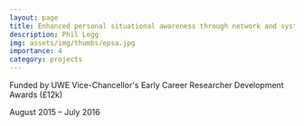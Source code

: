```yaml
---
layout: page
title: Enhanced personal situational awareness through network and systems visualization
description: Phil Legg
img: assets/img/thumbs/epsa.jpg
importance: 4
category: projects
---
```


Funded by UWE Vice-Chancellor's Early Career Researcher Development Awards (£12k)

August 2015 – July 2016